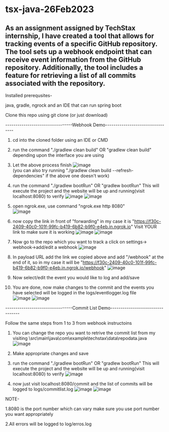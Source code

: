 ﻿# tsx-java-26Feb2023
As an assignment assigned by TechStax internship, I have created a tool that allows for tracking events of a specific GitHub repository. The tool sets up a webhook endpoint that can receive event information from the GitHub repository. Additionally, the tool includes a feature for retrieving a list of all commits associated with the repository.
-----------------------------------------------------------------------------
Installed prerequsites-

java, gradle, ngrock and an IDE that can run spring boot

Clone this repo using git clone (or just download)

---------------------------------Webhook Demo---------------------------------
1. cd into the cloned folder using an IDE or CMD
2. run the command "./gradlew clean build" OR "gradlew clean build" depending upon the interface you are using
3. Let the above process finish
![image](https://user-images.githubusercontent.com/49814390/221400924-2972ec44-8980-432b-a983-f044f89585ce.png)<br>
(you can also try running "./gradlew clean build --refresh-dependencies" if the above one doesn't work)


4. run the command "./gradlew bootRun" OR "gradlew bootRun" This will execute the project and the website will be up and running(visit localhost:8080) to verify
![image](https://user-images.githubusercontent.com/49814390/221399185-ce5647ec-fd1b-438e-8465-7678d14e14c9.png)
![image](https://user-images.githubusercontent.com/49814390/221401324-8c91f786-8ec5-411a-98d7-a920feed3a99.png)

5. open ngrok.exe, use command "ngrok.exe http 8080" <br>
![image](https://user-images.githubusercontent.com/49814390/221399202-dc22c709-c2fd-4fea-8f09-2dae5e2c6b96.png)

6. now copy the link in front of "forwarding" in my case it is "https://f30c-2409-40c0-101f-99fc-b419-6b82-b9f0-e4eb.in.ngrok.io" Visit YOUR link to make sure it is working
![image](https://user-images.githubusercontent.com/49814390/221399213-e5a7086b-e5f9-4d30-a8be-b8edbb7655f1.png)
![image](https://user-images.githubusercontent.com/49814390/221401433-d65ac2db-19ff-403d-a2c7-11fa1f0308bc.png)


7. Now go to the repo which you want to track a click on settings-> webhook->add/edit a webhook
![image](https://user-images.githubusercontent.com/49814390/221400107-7ce31dc8-fa9e-4114-bd2d-adfcf9830a33.png)


8. In payload URL add the link we copied above and add "/webhook" at the end of it, so in my case it will be "https://f30c-2409-40c0-101f-99fc-b419-6b82-b9f0-e4eb.in.ngrok.io/webhook" 
![image](https://user-images.githubusercontent.com/49814390/221400116-3e0dbf82-d18a-4008-8bee-5b6b30fa434b.png)


9. Now select/edit the event you would like to log and add/save
10. You are done, now make changes to the commit and the events you have selected will be logged in the logs/eventlogger.log file<br>
![image](https://user-images.githubusercontent.com/49814390/221400253-de80d007-0f5f-459e-bf72-0e23d78a10e4.png)
![image](https://user-images.githubusercontent.com/49814390/221400257-9fe70297-efa1-415b-9606-00446e9d792d.png)




---------------------------------Commit List Demo---------------------------------

Follow the same steps from 1 to 3 from webhook instructoins

1. You can change the repo you want to retrive the commit list from my visiting \src\main\java\com\example\techstax\data\repodata.java 
![image](https://user-images.githubusercontent.com/49814390/221400282-8998548c-7daa-4d1b-9624-79ec3bef3ea8.png)


2. Make appropriate changes and save
3. run the command "./gradlew bootRun" OR "gradlew bootRun" This will execute the project and the website will be up and running(visit localhost:8080) to verify
![image](https://user-images.githubusercontent.com/49814390/221400338-1f272928-14cf-404b-afd2-b801e4f94710.png)
4. now just visit localhost:8080/commit and the list of commits will be logged to logs/commitlist.log
![image](https://user-images.githubusercontent.com/49814390/221400361-c4ce4291-99bf-4eb7-819a-639294902c3c.png)
![image](https://user-images.githubusercontent.com/49814390/221400363-ec50b626-9118-4f95-99d3-3e4339c7c8f7.png)





NOTE-

1.8080 is the port number which can vary make sure you use port number you want appropriately 

2.All errors will be logged to log/erros.log
